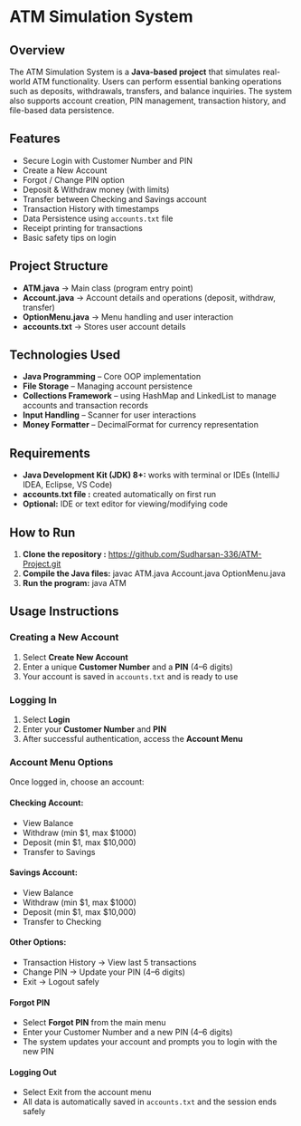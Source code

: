 # ATM Simulation System

## Overview
The ATM Simulation System is a **Java-based project** that simulates real-world ATM functionality. Users can perform essential banking operations such as deposits, withdrawals, transfers, and balance inquiries. The system also supports account creation, PIN management, transaction history, and file-based data persistence.

## Features
- Secure Login with Customer Number and PIN
- Create a New Account  
- Forgot / Change PIN option  
- Deposit & Withdraw money (with limits)  
- Transfer between Checking and Savings account  
- Transaction History with timestamps  
- Data Persistence using `accounts.txt` file  
- Receipt printing for transactions  
- Basic safety tips on login  

## Project Structure
- **ATM.java** → Main class (program entry point)
- **Account.java** → Account details and operations (deposit, withdraw, transfer)
- **OptionMenu.java** → Menu handling and user interaction
- **accounts.txt** → Stores user account details

## Technologies Used
- **Java Programming** – Core OOP implementation
- **File Storage** – Managing account persistence
- **Collections Framework** – using HashMap and LinkedList to manage accounts and transaction records
- **Input Handling** – Scanner for user interactions
- **Money Formatter** – DecimalFormat for currency representation

## Requirements
- **Java Development Kit (JDK) 8+:** works with terminal or IDEs (IntelliJ IDEA, Eclipse, VS Code)
- **accounts.txt file :** created automatically on first run
- **Optional:** IDE or text editor for viewing/modifying code

## How to Run
1. **Clone the repository :** https://github.com/Sudharsan-336/ATM-Project.git
2. **Compile the Java files:** javac ATM.java Account.java OptionMenu.java
3. **Run the program:** java ATM

## Usage Instructions
### Creating a New Account
1. Select **Create New Account**
2. Enter a unique **Customer Number** and a **PIN** (4–6 digits)
3. Your account is saved in `accounts.txt` and is ready to use

### Logging In
1. Select **Login**
2. Enter your **Customer Number** and **PIN**
3. After successful authentication, access the **Account Menu**

### Account Menu Options
Once logged in, choose an account:

#### Checking Account:
- View Balance
- Withdraw (min $1, max $1000)
- Deposit (min $1, max $10,000)
- Transfer to Savings

#### Savings Account:
- View Balance
- Withdraw (min $1, max $1000)
- Deposit (min $1, max $10,000)
- Transfer to Checking

#### Other Options:
- Transaction History → View last 5 transactions
- Change PIN → Update your PIN (4–6 digits)
- Exit → Logout safely

#### Forgot PIN
- Select **Forgot PIN** from the main menu
- Enter your Customer Number and a new PIN (4–6 digits)
- The system updates your account and prompts you to login with the new PIN

#### Logging Out
- Select Exit from the account menu
- All data is automatically saved in `accounts.txt` and the session ends safely





